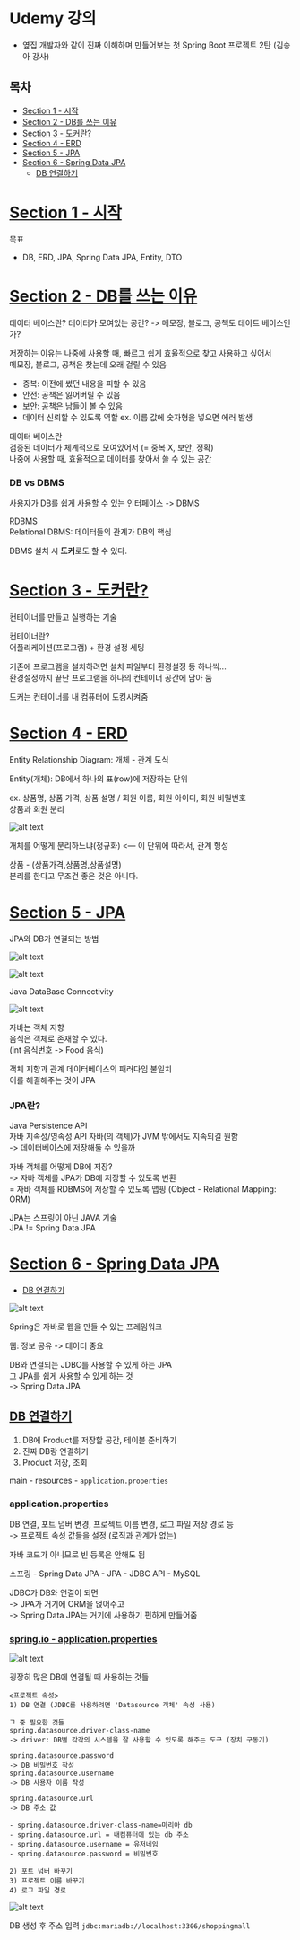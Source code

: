 # Udemy 강의

- 옆집 개발자와 같이 진짜 이해하며 만들어보는 첫 Spring Boot 프로젝트 2탄 (김송아 강사)

## 목차

- [Section 1 - 시작](#section-1---시작)
- [Section 2 - DB를 쓰는 이유](#section-2---db를-쓰는-이유)
- [Section 3 - 도커란?](#section-3---도커란)
- [Section 4 - ERD](#section-4---erd)
- [Section 5 - JPA](#section-5---jpa)
- [Section 6 - Spring Data JPA](#section-6---spring-data-jpa)
  - [DB 연결하기](#db-연결하기)

# [Section 1 - 시작](#목차)

목표

- DB, ERD, JPA, Spring Data JPA, Entity, DTO

# [Section 2 - DB를 쓰는 이유](#목차)

데이터 베이스란? 데이터가 모여있는 공간?
-> 메모장, 블로그, 공책도 데이트 베이스인가?

저장하는 이유는 나중에 사용할 때, 빠르고 쉽게 효율적으로 찾고 사용하고 싶어서  
메모장, 블로그, 공책은 찾는데 오래 걸릴 수 있음

- 중복: 이전에 썼던 내용을 피할 수 있음
- 안전: 공책은 잃어버릴 수 있음
- 보안: 공책은 남들이 볼 수 있음
- 데이터 신뢰할 수 있도록 역할
  ex. 이름 값에 숫자형을 넣으면 에러 발생

데이터 베이스란  
검증된 데이터가 체계적으로 모여있어서 (= 중복 X, 보안, 정확)  
나중에 사용할 때, 효율적으로 데이터를 찾아서 쓸 수 있는 공간

### DB vs DBMS

사용자가 DB를 쉽게 사용할 수 있는 인터페이스 -> DBMS

RDBMS  
Relational DBMS: 데이터들의 관계가 DB의 핵심

DBMS 설치 시 **도커**로도 할 수 있다.

# [Section 3 - 도커란?](#목차)

컨테이너를 만들고 실행하는 기술

컨테이너란?  
어플리케이션(프로그램) + 환경 설정 세팅

기존에 프로그램을 설치하려면 설치 파일부터 환경설정 등 하나씩...  
환경설정까지 끝난 프로그램을 하나의 컨테이너 공간에 담아 둠

도커는 컨테이너를 내 컴퓨터에 도킹시켜줌

# [Section 4 - ERD](#목차)

Entity Relationship Diagram: 개체 - 관계 도식

Entity(개체): DB에서 하나의 표(row)에 저장하는 단위

ex. 상품명, 상품 가격, 상품 설명 / 회원 이름, 회원 아이디, 회원 비밀번호  
상품과 회원 분리

![alt text](img/image-17.png)

개체를 어떻게 분리하느냐(정규화) <— 이 단위에 따라서, 관계 형성

상품 - (상품가격,상품명,상품설명)  
분리를 한다고 무조건 좋은 것은 아니다.

# [Section 5 - JPA](#목차)

JPA와 DB가 연결되는 방법

![alt text](img/image-18.png)

![alt text](img/image-19.png)

Java DataBase Connectivity

![alt text](img/image-20.png)

자바는 객체 지향  
음식은 객체로 존재할 수 있다.  
(int 음식번호 -> Food 음식)

객체 지향과 관계 데이터베이스의 패러다임 불일치  
이를 해결해주는 것이 JPA

### JPA란?

Java Persistence API  
자바 지속성/영속성 API
자바(의 객체)가 JVM 밖에서도 지속되길 원함  
-> 데이터베이스에 저장해둘 수 있을까

자바 객체를 어떻게 DB에 저장?  
-> 자바 객체를 JPA가 DB에 저장할 수 있도록 변환  
= 자바 객체를 RDBMS에 저장할 수 있도록 맵핑
(Object - Relational Mapping: ORM)

JPA는 스프링이 아닌 JAVA 기술  
JPA != Spring Data JPA

# [Section 6 - Spring Data JPA](#목차)

- [DB 연결하기](#)

![alt text](img/image-21.png)

Spring은 자바로 웹을 만들 수 있는 프레임워크

웹: 정보 공유 -> 데이터 중요

DB와 연결되는 JDBC를 사용할 수 있게 하는 JPA  
그 JPA를 쉽게 사용할 수 있게 하는 것  
-> Spring Data JPA

## [DB 연결하기](#section-6---spring-data-jpa)

1. DB에 Product를 저장할 공간, 테이블 준비하기
2. 진짜 DB랑 연결하기
3. Product 저장, 조회

main - resources - `application.properties`

### application.properties

DB 연결, 포트 넘버 변경, 프로젝트 이름 변경, 로그 파일 저장 경로 등  
-> 프로젝트 속성 값들을 설정 (로직과 관계가 없는)

자바 코드가 아니므로 빈 등록은 안해도 됨

스프링 - Spring Data JPA - JPA - JDBC API - MySQL

JDBC가 DB와 연결이 되면  
-> JPA가 거기에 ORM을 얹어주고  
-> Spring Data JPA는 거기에 사용하기 편하게 만들어줌

### [spring.io - application.properties](https://docs.spring.io/spring-boot/appendix/application-properties/index.html)

![alt text](img/image-22.png)

굉장히 많은 DB에 연결될 때 사용하는 것들

```
<프로젝트 속성>
1) DB 연결 (JDBC를 사용하려면 'Datasource 객체' 속성 사용)

그 중 필요한 것들
spring.datasource.driver-class-name
-> driver: DB별 각각의 시스템을 잘 사용할 수 있도록 해주는 도구 (장치 구동기)

spring.datasource.password
-> DB 비밀번호 작성
spring.datasource.username
-> DB 사용자 이름 작성

spring.datasource.url
-> DB 주소 값

- spring.datasource.driver-class-name=마리아 db
- spring.datasource.url = 내컴퓨터에 있는 db 주소
- spring.datasource.username = 유저네임
- spring.datasource.password = 비밀번호

2) 포트 넘버 바꾸기
3) 프로젝트 이름 바꾸기
4) 로그 파일 경로
```

![alt text](img/image-23.png)

DB 생성 후 주소 입력 `jdbc:mariadb://localhost:3306/shoppingmall`
